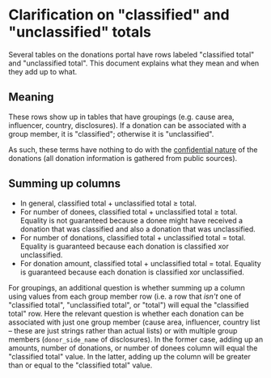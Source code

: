 # Clarification on "classified" and "unclassified" totals

Several tables on the donations portal have rows labeled "classified total" and
"unclassified total". This document explains what they mean and when they add
up to what.

## Meaning

These rows show up in tables that have groupings (e.g. cause area, influencer,
country, disclosures). If a donation can be associated with a group member, it
is "classified"; otherwise it is "unclassified".

As such, these terms have nothing to do with the
[confidential nature](https://en.wikipedia.org/wiki/Classified_information)
of the donations (all donation information is gathered from public sources).

## Summing up columns

- In general, classified total + unclassified total ≥ total.
- For number of donees, classified total + unclassified total ≥ total. Equality
  is not guaranteed because a donee might have received a donation that was
  classified and also a donation that was unclassified.
- For number of donations, classified total + unclassified total = total.
  Equality is guaranteed because each donation is classified xor unclassified.
- For donation amount, classified total + unclassified total = total.
  Equality is guaranteed because each donation is classified xor unclassified.

For groupings, an additional question is whether summing up a column using
values from each group member row (i.e. a row that *isn't* one of "classified
total", "unclassified total", or "total") will equal the "classified total"
row.
Here the relevant question is whether each donation can be associated
with just one group member (cause area, influencer, country list – these are
just strings rather than actual lists) or with multiple group members
(`donor_side_name` of disclosures). In the former case, adding up an amounts,
number of donations, or number of donees column will equal the "classified
total" value. In the latter, adding up the column will be greater than or
equal to the "classified total" value.
